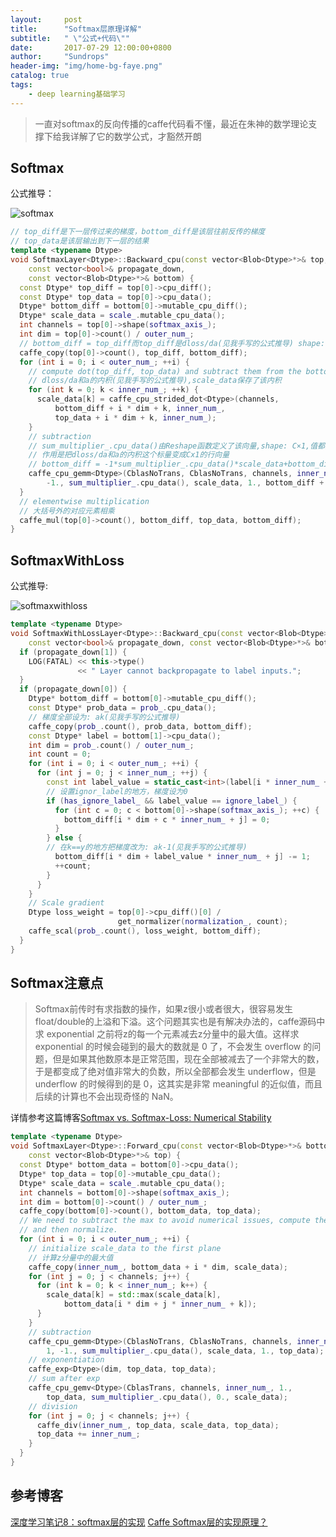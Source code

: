 ```yaml
---
layout:     post
title:      "Softmax层原理详解"
subtitle:   " \"公式+代码\""
date:       2017-07-29 12:00:00+0800
author:     "Sundrops"
header-img: "img/home-bg-faye.png"
catalog: true
tags:
    - deep learning基础学习
---
```


> 一直对softmax的反向传播的caffe代码看不懂，最近在朱神的数学理论支撑下给我详解了它的数学公式，才豁然开朗

## Softmax ##
公式推导：

![softmax](http://img.blog.csdn.net/20170729173134646?watermark/2/text/aHR0cDovL2Jsb2cuY3Nkbi5uZXQvdTAxMzAxMDg4OQ==/font/5a6L5L2T/fontsize/400/fill/I0JBQkFCMA==/dissolve/70/gravity/SouthEast)

```c++
// top_diff是下一层传过来的梯度，bottom_diff是该层往前反传的梯度
// top_data是该层输出到下一层的结果
template <typename Dtype>
void SoftmaxLayer<Dtype>::Backward_cpu(const vector<Blob<Dtype>*>& top,
    const vector<bool>& propagate_down,
    const vector<Blob<Dtype>*>& bottom) {
  const Dtype* top_diff = top[0]->cpu_diff();
  const Dtype* top_data = top[0]->cpu_data();
  Dtype* bottom_diff = bottom[0]->mutable_cpu_diff();
  Dtype* scale_data = scale_.mutable_cpu_data();
  int channels = top[0]->shape(softmax_axis_);
  int dim = top[0]->count() / outer_num_;
  // bottom_diff = top_diff而top_diff是dloss/da(见我手写的公式推导) shape: Cx1
  caffe_copy(top[0]->count(), top_diff, bottom_diff);
  for (int i = 0; i < outer_num_; ++i) {
    // compute dot(top_diff, top_data) and subtract them from the bottom diff
    // dloss/da和a的内积(见我手写的公式推导),scale_data保存了该内积
    for (int k = 0; k < inner_num_; ++k) {
      scale_data[k] = caffe_cpu_strided_dot<Dtype>(channels,
          bottom_diff + i * dim + k, inner_num_,
          top_data + i * dim + k, inner_num_);
    }
    // subtraction
    // sum_multiplier_.cpu_data()由Reshape函数定义了该向量,shape: C×1,值都为1
    // 作用是把dloss/da和a的内积这个标量变成Cx1的行向量
    // bottom_diff = -1*sum_multiplier_.cpu_data()*scale_data+bottom_diff 大括号里的减法
    caffe_cpu_gemm<Dtype>(CblasNoTrans, CblasNoTrans, channels, inner_num_, 1,
        -1., sum_multiplier_.cpu_data(), scale_data, 1., bottom_diff + i * dim);
  }
  // elementwise multiplication
  // 大括号外的对应元素相乘
  caffe_mul(top[0]->count(), bottom_diff, top_data, bottom_diff);
}
```
## SoftmaxWithLoss ##

公式推导:

![softmaxwithloss](http://img.blog.csdn.net/20170729173148676?watermark/2/text/aHR0cDovL2Jsb2cuY3Nkbi5uZXQvdTAxMzAxMDg4OQ==/font/5a6L5L2T/fontsize/400/fill/I0JBQkFCMA==/dissolve/70/gravity/SouthEast)

```c++
template <typename Dtype>
void SoftmaxWithLossLayer<Dtype>::Backward_cpu(const vector<Blob<Dtype>*>& top,
    const vector<bool>& propagate_down, const vector<Blob<Dtype>*>& bottom) {
  if (propagate_down[1]) {
    LOG(FATAL) << this->type()
               << " Layer cannot backpropagate to label inputs.";
  }
  if (propagate_down[0]) {
    Dtype* bottom_diff = bottom[0]->mutable_cpu_diff();
    const Dtype* prob_data = prob_.cpu_data();
    // 梯度全部设为: ak(见我手写的公式推导)
    caffe_copy(prob_.count(), prob_data, bottom_diff);
    const Dtype* label = bottom[1]->cpu_data();
    int dim = prob_.count() / outer_num_;
    int count = 0;
    for (int i = 0; i < outer_num_; ++i) {
      for (int j = 0; j < inner_num_; ++j) {
        const int label_value = static_cast<int>(label[i * inner_num_ + j]);
        // 设置ignor_label的地方，梯度设为0
        if (has_ignore_label_ && label_value == ignore_label_) {
          for (int c = 0; c < bottom[0]->shape(softmax_axis_); ++c) {
            bottom_diff[i * dim + c * inner_num_ + j] = 0;
          }
        } else {
        // 在k==y的地方把梯度改为: ak-1(见我手写的公式推导)
          bottom_diff[i * dim + label_value * inner_num_ + j] -= 1;
          ++count;
        }
      }
    }
    // Scale gradient
    Dtype loss_weight = top[0]->cpu_diff()[0] /
                        get_normalizer(normalization_, count);
    caffe_scal(prob_.count(), loss_weight, bottom_diff);
  }
}
```
## Softmax注意点 ##

> Softmax前传时有求指数的操作，如果z很小或者很大，很容易发生float/double的上溢和下溢。这个问题其实也是有解决办法的，caffe源码中求 exponential 之前将z的每一个元素减去z分量中的最大值。这样求 exponential 的时候会碰到的最大的数就是 0 了，不会发生 overflow 的问题，但是如果其他数原本是正常范围，现在全部被减去了一个非常大的数，于是都变成了绝对值非常大的负数，所以全部都会发生 underflow，但是 underflow 的时候得到的是 0，这其实是非常 meaningful 的近似值，而且后续的计算也不会出现奇怪的 NaN。

详情参考这篇博客[Softmax vs. Softmax-Loss: Numerical Stability](http://freemind.pluskid.org/machine-learning/softmax-vs-softmax-loss-numerical-stability/)
```c++
template <typename Dtype>
void SoftmaxLayer<Dtype>::Forward_cpu(const vector<Blob<Dtype>*>& bottom,
    const vector<Blob<Dtype>*>& top) {
  const Dtype* bottom_data = bottom[0]->cpu_data();
  Dtype* top_data = top[0]->mutable_cpu_data();
  Dtype* scale_data = scale_.mutable_cpu_data();
  int channels = bottom[0]->shape(softmax_axis_);
  int dim = bottom[0]->count() / outer_num_;
  caffe_copy(bottom[0]->count(), bottom_data, top_data);
  // We need to subtract the max to avoid numerical issues, compute the exp,
  // and then normalize.
  for (int i = 0; i < outer_num_; ++i) {
    // initialize scale_data to the first plane
    // 计算z分量中的最大值
    caffe_copy(inner_num_, bottom_data + i * dim, scale_data);
    for (int j = 0; j < channels; j++) {
      for (int k = 0; k < inner_num_; k++) {
        scale_data[k] = std::max(scale_data[k],
            bottom_data[i * dim + j * inner_num_ + k]);
      }
    }
    // subtraction
    caffe_cpu_gemm<Dtype>(CblasNoTrans, CblasNoTrans, channels, inner_num_,
        1, -1., sum_multiplier_.cpu_data(), scale_data, 1., top_data);
    // exponentiation
    caffe_exp<Dtype>(dim, top_data, top_data);
    // sum after exp
    caffe_cpu_gemv<Dtype>(CblasTrans, channels, inner_num_, 1.,
        top_data, sum_multiplier_.cpu_data(), 0., scale_data);
    // division
    for (int j = 0; j < channels; j++) {
      caffe_div(inner_num_, top_data, scale_data, top_data);
      top_data += inner_num_;
    }
  }
}
```

## 参考博客 ##

[深度学习笔记8：softmax层的实现](http://blog.csdn.net/l691899397/article/details/52291909#reply)
[Caffe Softmax层的实现原理？](https://www.zhihu.com/question/28927103)
